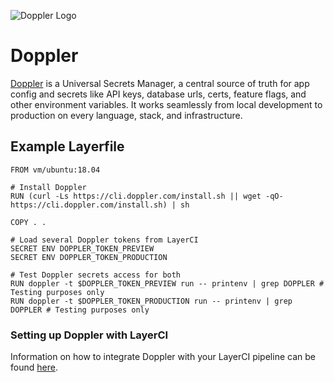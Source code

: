 ![Doppler Logo](/docs/resources/doppler_logo.svg)

# Doppler

[Doppler](https://www.doppler.com/) is a Universal Secrets Manager, a central source of truth for app config and secrets like API keys, database urls, certs, feature flags, and other environment variables. It works seamlessly from local development to production on every language, stack, and infrastructure.

## Example Layerfile

```
FROM vm/ubuntu:18.04

# Install Doppler
RUN (curl -Ls https://cli.doppler.com/install.sh || wget -qO- https://cli.doppler.com/install.sh) | sh

COPY . .

# Load several Doppler tokens from LayerCI
SECRET ENV DOPPLER_TOKEN_PREVIEW
SECRET ENV DOPPLER_TOKEN_PRODUCTION

# Test Doppler secrets access for both
RUN doppler -t $DOPPLER_TOKEN_PREVIEW run -- printenv | grep DOPPLER # Testing purposes only
RUN doppler -t $DOPPLER_TOKEN_PRODUCTION run -- printenv | grep DOPPLER # Testing purposes only
```

### Setting up Doppler with LayerCI

Information on how to integrate Doppler with your LayerCI pipeline can be found [here](https://docs.doppler.com/docs/layerci). 
